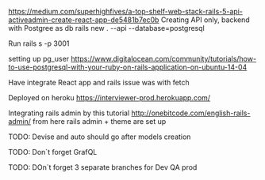 https://medium.com/superhighfives/a-top-shelf-web-stack-rails-5-api-activeadmin-create-react-app-de5481b7ec0b
Creating API only, backend with Postgree as db
rails new . --api --database=postgresql

Run rails s -p 3001

setting up pg_user
https://www.digitalocean.com/community/tutorials/how-to-use-postgresql-with-your-ruby-on-rails-application-on-ubuntu-14-04

Have integrate React app and rails
issue was with fetch

Deployed on heroku https://interviewer-prod.herokuapp.com/

Integrating rails admin by this tutorial
http://onebitcode.com/english-rails-admin/
from here rails admin + theme are set up

TODO: Devise and auto should go after models creation

TODO: Don`t forget GrafQL

TODO: DOn`t forget 3 separate branches for Dev QA prod